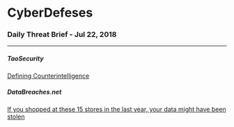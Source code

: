 # CyberDefeses
### Daily Threat Brief - Jul 22, 2018

 
-----
 
##### TaoSecurity
[Defining Counterintelligence](https://taosecurity.blogspot.com/2018/07/defining-counterintelligence.html)
 
##### DataBreaches.net
[If you shopped at these 15 stores in the last year, your data might have been stolen](https://www.databreaches.net/if-you-shopped-at-these-15-stores-in-the-last-year-your-data-might-have-been-stolen/)
 
